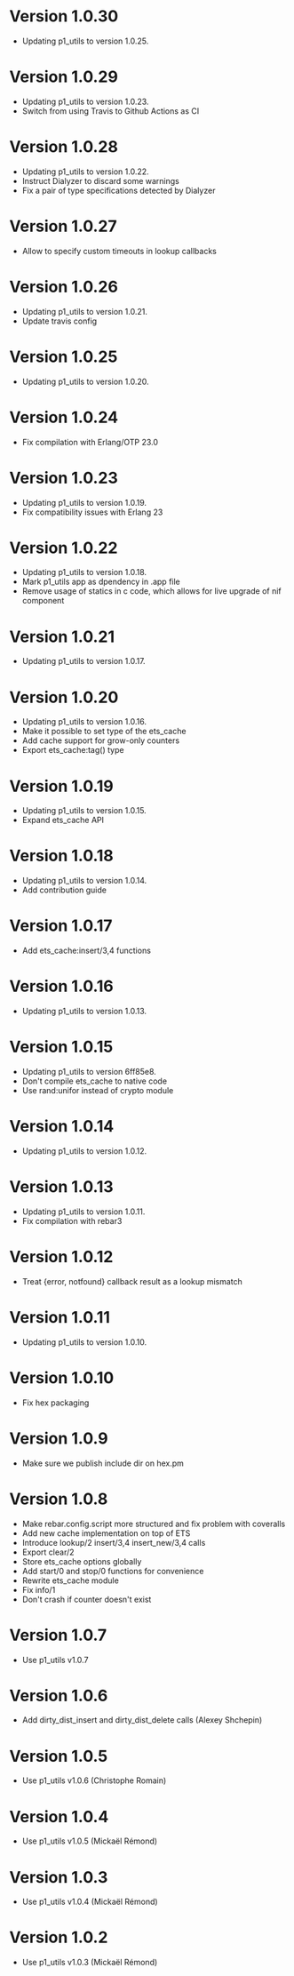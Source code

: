 # Version 1.0.30

* Updating p1_utils to version 1.0.25.

# Version 1.0.29

* Updating p1_utils to version 1.0.23.
* Switch from using Travis to Github Actions as CI

# Version 1.0.28

* Updating p1_utils to version 1.0.22.
* Instruct Dialyzer to discard some warnings
* Fix a pair of type specifications detected by Dialyzer

# Version 1.0.27

* Allow to specify custom timeouts in lookup callbacks

# Version 1.0.26

* Updating p1_utils to version 1.0.21.
* Update travis config

# Version 1.0.25

* Updating p1_utils to version 1.0.20.

# Version 1.0.24

* Fix compilation with Erlang/OTP 23.0

# Version 1.0.23

* Updating p1_utils to version 1.0.19.
* Fix compatibility issues with Erlang 23

# Version 1.0.22

* Updating p1_utils to version 1.0.18.
* Mark p1_utils app as dpendency in .app file
* Remove usage of statics in c code, which allows for live upgrade of
  nif component

# Version 1.0.21

* Updating p1_utils to version 1.0.17.

# Version 1.0.20

* Updating p1_utils to version 1.0.16.
* Make it possible to set type of the ets\_cache
* Add cache support for grow-only counters
* Export ets\_cache:tag() type

# Version 1.0.19

* Updating p1_utils to version 1.0.15.
* Expand ets\_cache API

# Version 1.0.18

* Updating p1_utils to version 1.0.14.
* Add contribution guide

# Version 1.0.17

* Add ets\_cache:insert/3,4 functions

# Version 1.0.16

* Updating p1_utils to version 1.0.13.

# Version 1.0.15

* Updating p1_utils to version 6ff85e8.
* Don't compile ets\_cache to native code
* Use rand:unifor instead of crypto module

# Version 1.0.14

* Updating p1_utils to version 1.0.12.

# Version 1.0.13

* Updating p1_utils to version 1.0.11.
* Fix compilation with rebar3

# Version 1.0.12

* Treat {error, notfound} callback result as a lookup mismatch

# Version 1.0.11

* Updating p1_utils to version 1.0.10.

# Version 1.0.10

* Fix hex packaging

# Version 1.0.9

* Make sure we publish include dir on hex.pm

# Version 1.0.8

* Make rebar.config.script more structured and fix problem with coveralls
* Add new cache implementation on top of ETS
* Introduce lookup/2 insert/3,4 insert_new/3,4 calls
* Export clear/2
* Store ets_cache options globally
* Add start/0 and stop/0 functions for convenience
* Rewrite ets_cache module
* Fix info/1
* Don't crash if counter doesn't exist

# Version 1.0.7

* Use p1_utils v1.0.7

# Version 1.0.6

* Add dirty_dist_insert and dirty_dist_delete calls (Alexey Shchepin)

# Version 1.0.5

* Use p1_utils v1.0.6 (Christophe Romain)

# Version 1.0.4

* Use p1_utils v1.0.5 (Mickaël Rémond)

# Version 1.0.3

* Use p1_utils v1.0.4 (Mickaël Rémond)

# Version 1.0.2

* Use p1_utils v1.0.3 (Mickaël Rémond)
